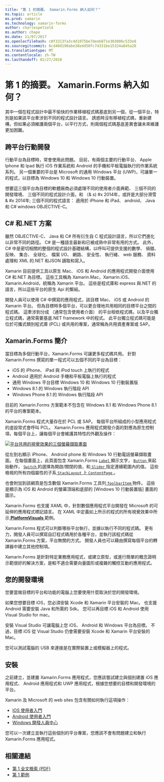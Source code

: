 ```yaml
---
title: "第 1 的摘要。 Xamarin.Forms 納入如何？"
ms.topic: article
ms.prod: xamarin
ms.technology: xamarin-forms
author: charlespetzold
ms.author: chape
ms.date: 11/07/2017
ms.openlocfilehash: c0f3313fa3c4d1075be7deeb871e303006c533e8
ms.sourcegitcommit: 6cd40d190abe38edd50fc74331be15324a845a28
ms.translationtype: MT
ms.contentlocale: zh-TW
ms.lasthandoff: 02/27/2018
---
```

# <a name="summary-of-chapter-1-how-does-xamarinforms-fit-in"></a>第 1 的摘要。 Xamarin.Forms 納入如何？

其中一個在程式設計中最不愉快的作業移植程式碼基底到另一個，從一個平台，特別是如果該平台牽涉到不同的程式設計語言。 誘惑時沒有移植程式碼，重新建構，但如果必須維護兩個平台，以平行方式，則兩個程式碼基底差異會讓未來維護更加困難。

## <a name="cross-platform-mobile-development"></a>跨平台行動開發

行動平台為目標時，常會使用此問題。 目前，有兩個主要的行動平台、 Apple Iphone 和 Ipad 執行 iOS 作業系統和 Android 的手機和平板電腦執行的作業系統系列。 另一個重要的平台是 Microsoft 的通用 Windows 平台 (UWP)，可讓單一的程式，以目標為 Windows 10 和 Windows 10 行動裝置。

想要這三個平台為目標的軟體廠商必須處理不同的使用者介面典範、 三個不同的開發環境、 三個不同的程式設計介面，和 （& s) #x 2014年，或許是大部分滑雪 & #x 2014年; 三個不同的程式語言： 適用於 iPhone 和 iPad、 android、 Java 和 C# windows OBJECTIVE-C。

## <a name="the-c-and-net-solution"></a>C# 和.NET 方案

雖然 OBJECTIVE-C、 Java 和 C# 所有衍生自 C 程式設計語言，所以它們進化以非常不同的路徑。 C# 是一種語言最新和已被成熟中非常有用的方式。 此外，C# 中是密切相關的整個的程式設計基礎結構，以呼叫可提供支援的數學、 偵錯、 反映、 集合、 全球化、 檔案 I/O、 網路、 安全性、 執行緒、 web 服務、 資料處理和 XML 的.NET 和JSON 讀取和寫入。

Xamarin 目前提供工具以原生 Mac、 iOS 和 Android 的應用程式開發介面使用 C# 和.NET 為目標。 這些工具稱為 Xamarin.Mac，Xamarin.iOS、 Xamarin.Android，統稱為 Xamarin 平台。 這些是程式庫和 express 與.NET 的語言，所以這些平台的原生 Api 的繫結。

開發人員可以使用 C# 中撰寫的應用程式，該目標 Mac、 iOS 或 Android 的 Xamarin 平台。 但為目標時多個平台，可以更合理地共用相同的目標平台之間的程式碼。 這牽涉到分成 （通常包含使用者介面） 的平台相依程式碼，以及平台獨立程式碼，通常需要基底.NET framework 中的程式。 此平台獨立程式碼可能是位於可攜式類別程式庫 (PCL) 或共用的專案，通常稱為共用資產專案或 SAP。

## <a name="introducing-xamarinforms"></a>Xamarin.Forms 簡介

當目標為多個行動平台，Xamarin.Forms 可讓更多程式碼共用。 針對 Xamarin.Forms 撰寫的單一程式可以五個不同的平台為目標：

- iOS 的 iPhone、 iPad 與 iPod touch 上執行的程式
- Android 適用於 Android 手機和平板電腦上執行的程式
- 通用 Windows 平台目標 Windows 10 和 Windows 10 行動裝置版
- Windows 8.1 的 Windows 執行階段 API
- Windows Phone 8.1 的 Windows 執行階段 API

目前的 Xamarin.Forms 方案範本不包含在 Windows 8.1 和 Windows Phone 8.1 的平台的專案範本。

Xamarin.Forms 程式大量存在於 PCL 或 SAP。 每個平台所組成的小型應用程式的虛設常式會呼叫 PCL。 Xamarin.Forms 應用程式開發介面的對應為原生控制項，每個平台上，讓每個平台會維護其特性的外觀及操作：

[![平台共用的視覺效果的三個螢幕擷取畫面](images/ch01fg03-small.png "每個平台上的 Xamarin.Forms 控制項")](images/ch01fg03-large.png "Xamarin.Forms 每個平台上的控制項")

從左到右顯示 iPhone、 Android phone 和 Windows 10 行動電話螢幕擷取畫面。 在每個畫面上，此頁面包含 Xamarin.Forms [ `Label` ](https://developer.xamarin.com/api/type/Xamarin.Forms.Label/)顯示文字， [ `Button` ](https://developer.xamarin.com/api/type/Xamarin.Forms.Button/)來起始動作， [ `Switch` ](https://developer.xamarin.com/api/type/Xamarin.Forms.Switch/)的選擇為開啟/關閉的值，和[ `Slider` ](https://developer.xamarin.com/api/type/Xamarin.Forms.Slider/)指定連續範圍內的值。 這些檢視的所有四個屬性的子系[ `StackLayout` ](https://developer.xamarin.com/api/type/Xamarin.Forms.StackLayout/)上[ `ContentPage` ](https://developer.xamarin.com/api/type/Xamarin.Forms.ContentPage/)。

也會附加到該網頁是包含數個 Xamarin.Forms 工具列[ `ToolbarItem` ](https://developer.xamarin.com/api/type/Xamarin.Forms.ToolbarItem/)物件。 這些是顯示為 iOS 和 Android 的螢幕頂端和底部的 [Windows 10 行動裝置版] 畫面的圖示。

Xamarin.Forms 也支援 XAML 中，針對數個應用程式平台開發在 Microsoft 的可延伸的應用程式標記語言。 在 XAML 中定義如上所示的程式的所有視覺效果中所示[ **PlatformVisuals** ](https://github.com/xamarin/xamarin-forms-book-samples/tree/master/Chapter01/PlatformVisuals)範例。

Xamarin.Forms 程式可以判斷哪些平台執行，並據以執行不同的程式碼。 更有力，開發人員可以撰寫自訂程式碼用於各種平台，並執行該程式碼從 Xamarin.Forms 方案，平台無關的方式。 開發人員也可以藉由撰寫每個平台的轉譯器中建立其他控制項。

Xamarin.Forms 是針對特定業務應用程式，或建立原型，或進行簡單的概念證明示範很好的解決方案，是較不適合需要向量圖形或複雜的觸控互動的應用程式。

## <a name="your-development-environment"></a>您的開發環境

您要當做目標的平台和功能的電腦上您要使用什麼取決於您的開發環境。

如果您想要目標 iOS，您必須安裝 Xcode 和 Xamarin 平台安裝的 Mac。 也支援 Android 需要安裝 Java 和所需的 Sdk。 您可以再目標 iOS 和 Android 使用 Visual Studio for mac。

安裝 Visual Studio 可讓電腦上您 iOS、 Android 和 Windows 平台為目標。 不過，目標 iOS 從 Visual Studio 仍會需要安裝 Xcode 和 Xamarin 平台安裝的 Mac。

您可以測試電腦的 USB 來連接是在實際裝置上或模擬器上的程式。

## <a name="installation"></a>安裝

之前建立，並建置 Xamarin.Forms 應用程式，您應該嘗試建立與個別建置 iOS 應用程式、 Android 應用程式和 UWP 應用程式，根據您想要的目標和開發環境的平台。

Xamarin 及 Microsoft 的 web sites 包含有關如何執行這項操作：

- [IOS 使用者入門](~/ios/get-started/index.md)
- [Android 使用者入門](~/android/get-started/index.md)
- [Windows 開發人員中心](http://dev.windows.com)

您可以一次建立並執行這些個別的平台專案，您應該不會有問題建立和執行 Xamarin.Forms 應用程式。



## <a name="related-links"></a>相關連結

- [第 1 全文檢索 (PDF)](https://download.xamarin.com/developer/xamarin-forms-book/XamarinFormsBook-Ch01-Apr2016.pdf)
- [第 1 範例](https://github.com/xamarin/xamarin-forms-book-samples/tree/master/Chapter01)
